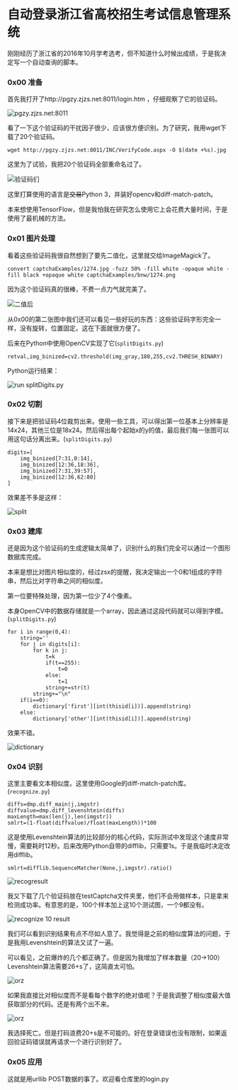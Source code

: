 # 自动登录浙江省高校招生考试信息管理系统

刚刚经历了浙江省的2016年10月学考选考，但不知道什么时候出成绩，于是我决定写一个自动查询的脚本。

### 0x00 准备

首先我打开了http://pgzy.zjzs.net:8011/login.htm ，仔细观察了它的验证码。

![pgzy.zjzs.net:8011](blogPics/QQ20161019-0.png)

看了一下这个验证码的干扰因子很少，应该很方便识别。为了研究，我用wget下载了20个验证码。

	wget http://pgzy.zjzs.net:8011/INC/VerifyCode.aspx -O $(date +%s).jpg

这里为了试验，我把20个验证码全部重命名过了。

![验证码们](blogPics/QQ20161019-1.png)

这里打算使用的语言是<del>交易</del>Python 3，并装好opencv和diff-match-patch。

本来想使用TensorFlow，但是我怕我在研究怎么使用它上会花费大量时间，于是使用了最机械的方法。

### 0x01 图片处理

看着这些验证码我很自然想到了要先二值化，这里就交给ImageMagick了。

	convert captchaExamples/1274.jpg -fuzz 50% -fill white -opaque white -fill black +opaque white captchaExamples/bnw/1274.png

因为这个验证码真的很棒，不费一点力气就完美了。

![二值后](blogPics/QQ20161019-2.png)

从0x00的第二张图中我们还可以看见一些好玩的东西：这些验证码字形完全一样，没有旋转，位置固定。这在下面就很方便了。

后来在Python中使用OpenCV实现了它(`splitDigits.py`)

	retval,img_binized=cv2.threshold(img_gray,180,255,cv2.THRESH_BINARY)

Python运行结果：

![run splitDigits.py](blogPics/QQ20161019-3.png)

### 0x02 切割

接下来是把验证码4位裁剪出来。使用一些工具，可以得出第一位基本上分辨率是14x24，其他三位是18x24。然后得出每个起始x的y的值，最后我们每一张图可以用这句话分离出来。(`splitDigits.py`)

	digits=[
		img_binized[7:31,0:14],
		img_binized[12:36,18:36],
		img_binized[7:31,39:57],
		img_binized[12:36,62:80]
	]

效果差不多是这样：

![split](blogPics/ScreenShot2016-10-19at19.53.19.png)

### 0x03 建库

还是因为这个验证码的生成逻辑太简单了，识别什么的我们完全可以通过一个图形数据库完成。

本来是想比对图片相似度的，经过zsx的提醒，我决定输出一个0和1组成的字符串，然后比对字符串之间的相似度。

第一位要特殊处理，因为第一位少了4个像素。

本身OpenCV中的数据存储就是一个array，因此通过这段代码就可以得到字模。(`splitDigits.py`)

	for i in range(0,4):
		string=''
		for j in digits[i]:
			for k in j:
				t=k
				if(t==255):
					t=0
				else:
					t=1
				string+=str(t)
			string+="\n"
		if(i==0):
			dictionary['first'][int(thisid[i])].append(string)
		else:
			dictionary['other'][int(thisid[i])].append(string)

效果不错。

![dictionary](blogPics/QQ20161019-4.png)

### 0x04 识别

这里主要看文本相似度。这里使用Google的diff-match-patch库。(`recognize.py`)

	diffs=dmp.diff_main(j,imgstr)
	diffvalue=dmp.diff_levenshtein(diffs)
	maxLength=max(len(j),len(imgstr))
	smlrt=(1-float(diffvalue)/float(maxLength))*100

这是使用Levenshtein算法的比较部分的核心代码，实际测试中发现这个速度非常慢，需要耗时12秒。后来改用Python自带的difflib，只需要1s。于是我临时决定改用difflib。

	smlrt=difflib.SequenceMatcher(None,j,imgstr).ratio()

![recogresult](blogPics/QQ20161019-5.png)

我又下载了几个验证码放在testCaptcha文件夹里，他们不会用做样本，只是拿来检测成功率。有意思的是，100个样本加上这10个测试图，一个9都没有。

![recognize 10 result](blogPics/QQ20161020-0.png)

我们可以看到识别结果有点不尽如人意了。我觉得是之前的相似度算法的问题，于是我用Levenshtein的算法又试了一遍。

可以看见，之前爆炸的几个都正确了。但是因为我增加了样本数量（20->100）Levenshtein算法需要26+s了，这简直太可怕。

![orz](blogPics/QQ20161020-1.png)

如果我直接比对相似度而不是看每个数字的绝对值呢？于是我调整了相似度最大值获取部分的代码。还是有两个出不来。

![orz](blogPics/QQ20161020-2.png)

我选择死亡。但是打码浪费20+s是不可能的。好在登录错误也没有限制，如果返回验证码错误就再请求一个进行识别好了。

### 0x05 应用

这就是用urllib POST数据的事了。欢迎看仓库里的login.py
